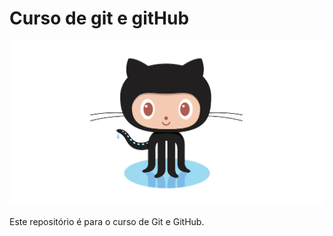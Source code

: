 # Curso de git e gitHub

![Git e GitHub](https://github.com/ingridymarina/gitTest/blob/novaBranch/git.png)

Este repositório é para o curso de Git e GitHub.